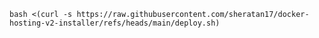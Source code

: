 `bash <(curl -s https://raw.githubusercontent.com/sheratan17/docker-hosting-v2-installer/refs/heads/main/deploy.sh)`
